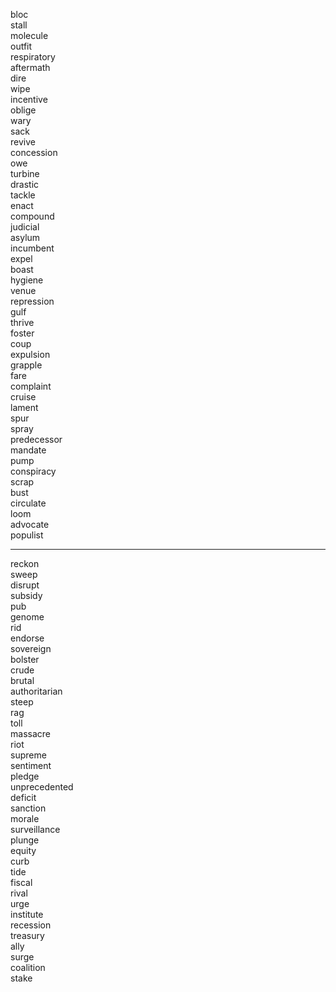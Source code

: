 bloc \
stall \
molecule \
outfit \
respiratory \
aftermath \
dire \
wipe \
incentive \
oblige \
wary \
sack \
revive \
concession \
owe \
turbine \
drastic \
tackle \
enact \
compound \
judicial \
asylum \
incumbent \
expel \
boast \
hygiene \
venue \
repression \
gulf \
thrive \
foster \
coup \
expulsion \
grapple \
fare \
complaint \
cruise \
lament \
spur \
spray \
predecessor \
mandate \
pump \
conspiracy \
scrap \
bust \
circulate \
loom \
advocate \
populist

----

reckon \
sweep \
disrupt \
subsidy \
pub \
genome \
rid \
endorse \
sovereign \
bolster \
crude \
brutal \
authoritarian \
steep \
rag \
toll \
massacre \
riot \
supreme \
sentiment \
pledge \
unprecedented \
deficit \
sanction \
morale \
surveillance \
plunge \
equity \
curb \
tide \
fiscal \
rival \
urge \
institute \
recession \
treasury \
ally \
surge \
coalition \
stake
